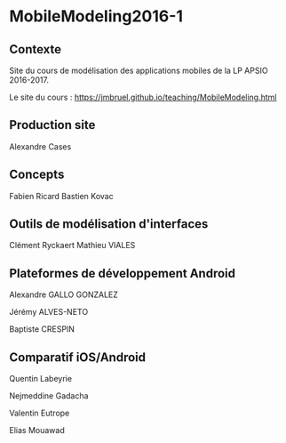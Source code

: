 # MobileModeling2016-1

## Contexte

Site du cours de modélisation des applications mobiles de la LP APSIO 2016-2017.

Le site du cours : https://jmbruel.github.io/teaching/MobileModeling.html

## Production site

Alexandre Cases


## Concepts

Fabien Ricard
Bastien Kovac

## Outils de modélisation d'interfaces

Clément Ryckaert
Mathieu VIALES

## Plateformes de développement Android

Alexandre GALLO GONZALEZ

Jérémy ALVES-NETO

Baptiste CRESPIN

## Comparatif iOS/Android

Quentin Labeyrie

Nejmeddine Gadacha

Valentin Eutrope

Elias Mouawad
